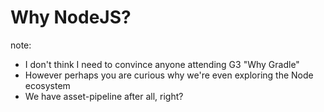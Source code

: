 # Why NodeJS?

note:
- I don't think I need to convince anyone attending G3 "Why Gradle"
- However perhaps you are curious why we're even exploring the Node ecosystem
- We have asset-pipeline after all, right?